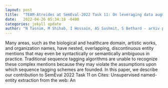 ```yaml
---
layout: post
title:  "TEAM-Atreides at SemEval-2022 Task 11: On leveraging data augmentation and ensemble to recognize complex Named Entities in Bangla"
date:   2022-04-26 05:34:18 -0400
categories: jekyll update
author: "N Tasnim, M Shihab, I Hossain, AS Sushmit, S Bethard - arXiv preprint arXiv , 2022"
---
```

Many areas, such as the biological and healthcare domain, artistic works, and organization names, have nested, overlapping, discontinuous entity mentions that may even be syntactically or semantically ambiguous in practice. Traditional sequence tagging algorithms are unable to recognize these complex mentions because they may violate the assumptions upon which sequence tagging schemes are founded. In this paper, we describe our contribution to SemEval 2022 Task 11 on Cites: Unsupervised named-entity extraction from the web: An